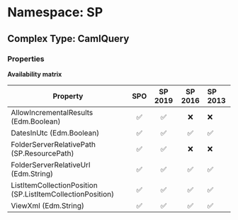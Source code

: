 # Namespace: SP

## Complex Type: CamlQuery

### Properties

**Availability matrix**

Property | SPO | SP 2019 | SP 2016 | SP 2013
----------|:---:|:-------:|:-------:|:-------
AllowIncrementalResults (Edm.Boolean) | ✅ | ✅ | ❌ | ❌
DatesInUtc (Edm.Boolean) | ✅ | ✅ | ✅ | ✅
FolderServerRelativePath (SP.ResourcePath) | ✅ | ✅ | ❌ | ❌
FolderServerRelativeUrl (Edm.String) | ✅ | ✅ | ✅ | ✅
ListItemCollectionPosition (SP.ListItemCollectionPosition) | ✅ | ✅ | ✅ | ✅
ViewXml (Edm.String) | ✅ | ✅ | ✅ | ✅